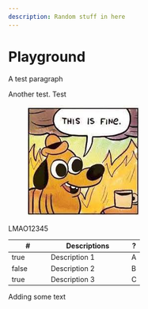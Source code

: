 ```yaml
---
description: Random stuff in here
---
```


# Playground

A test paragraph

Another test. Test

<figure><img src=".gitbook/assets/this is fine.jpeg" alt=""><figcaption></figcaption></figure>

LMAO12345

<table><thead><tr><th width="65.00925925925925" data-type="checkbox">#</th><th width="149">Descriptions</th><th>?</th></tr></thead><tbody><tr><td>true</td><td>Description 1</td><td>A</td></tr><tr><td>false</td><td>Description 2</td><td>B</td></tr><tr><td>true</td><td>Description 3</td><td>C</td></tr></tbody></table>

Adding some text
